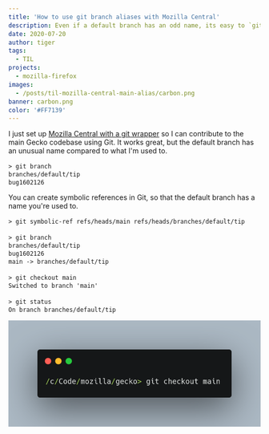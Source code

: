 ```yaml
---
title: 'How to use git branch aliases with Mozilla Central'
description: Even if a default branch has an odd name, its easy to `git checkout main`.
date: 2020-07-20
author: tiger
tags:
  - TIL
projects:
  - mozilla-firefox
images:
  - /posts/til-mozilla-central-main-alias/carbon.png
banner: carbon.png
color: '#FF7139'
---
```


I just set up [Mozilla Central with a git wrapper](https://github.com/glandium/git-cinnabar/wiki/Mozilla:-A-git-workflow-for-Gecko-development) so I can contribute to the main Gecko codebase using Git. It works great, but the default branch has an unusual name compared to what I'm used to.

```console
> git branch
branches/default/tip
bug1602126
```

You can create symbolic references in Git, so that the default branch has a name you're used to.

```console
> git symbolic-ref refs/heads/main refs/heads/branches/default/tip

> git branch
branches/default/tip
bug1602126
main -> branches/default/tip

> git checkout main
Switched to branch 'main'

> git status
On branch branches/default/tip
```

![](carbon.png)
